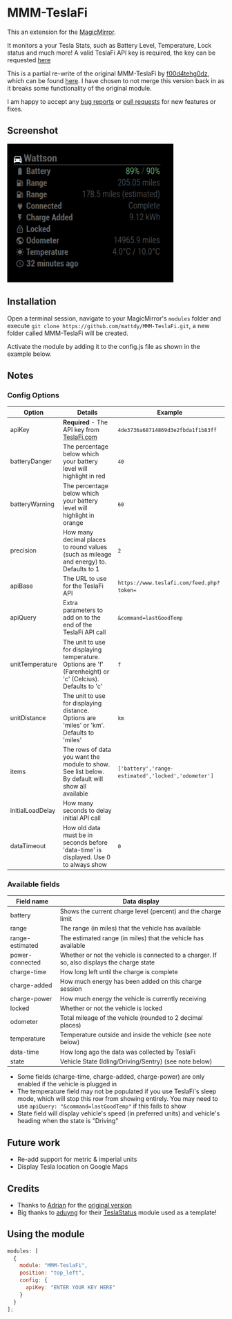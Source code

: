 # MMM-TeslaFi

This an extension for the [MagicMirror](https://github.com/MichMich/MagicMirror).

It monitors a your Tesla Stats, such as Battery Level, Temperature, Lock status and much more! A valid TeslaFi API key is required, the key can be requested [here](https://teslafi.com/api.php)

This is a partial re-write of the original MMM-TeslaFi by [f00d4tehg0dz](https://github.com/f00d4tehg0dz), which can be found [here](https://github.com/f00d4tehg0dz/MMM-TeslaFi). I have chosen to not merge this version back in as it breaks some functionality of the original module.

I am happy to accept any [bug reports](https://github.com/mattdy/MMM-TeslaFi/issues) or [pull requests](https://github.com/mattdy/MMM-TeslaFi/pulls) for new features or fixes.

## Screenshot

![screenshot.png](doc/screenshot.png)

## Installation

Open a terminal session, navigate to your MagicMirror's `modules` folder and execute `git clone https://github.com/mattdy/MMM-TeslaFi.git`, a new folder called MMM-TeslaFi will be created.

Activate the module by adding it to the config.js file as shown in the example below.

## Notes

### Config Options

| Option           | Details                                                                                                     | Example                                             |
| ---------------- | ----------------------------------------------------------------------------------------------------------- | --------------------------------------------------- |
| apiKey           | **Required** - The API key from [TeslaFi.com](https://teslafi.com/api.php)                                  | `4de3736a68714869d3e2fbda1f1b83ff`                  |
| batteryDanger    | The percentage below which your battery level will highlight in red                                         | `40`                                                |
| batteryWarning   | The percentage below which your battery level will highlight in orange                                      | `60`                                                |
| precision        | How many decimal places to round values (such as mileage and energy) to. Defaults to 1                      | `2`                                                 |
| apiBase          | The URL to use for the TeslaFi API                                                                          | `https://www.teslafi.com/feed.php?token=`           |
| apiQuery         | Extra parameters to add on to the end of the TeslaFi API call                                               | `&command=lastGoodTemp`                             |
| unitTemperature  | The unit to use for displaying temperature. Options are 'f' (Farenheight) or 'c' (Celcius). Defaults to 'c' | `f`                                                 |
| unitDistance     | The unit to use for displaying distance. Options are 'miles' or 'km'. Defaults to 'miles'                   | `km`                                                |
| items            | The rows of data you want the module to show. See list below. By default will show all available            | `['battery','range-estimated','locked','odometer']` |
| initialLoadDelay | How many seconds to delay initial API call                                                                  |
| dataTimeout      | How old data must be in seconds before 'data-time' is displayed. Use 0 to always show                       | `0`                                                 |

### Available fields

| Field name      | Data display                                                                                |
| --------------- | ------------------------------------------------------------------------------------------- |
| battery         | Shows the current charge level (percent) and the charge limit                               |
| range           | The range (in miles) that the vehicle has available                                         |
| range-estimated | The estimated range (in miles) that the vehicle has available                               |
| power-connected | Whether or not the vehicle is connected to a charger. If so, also displays the charge state |
| charge-time     | How long left until the charge is complete                                                  |
| charge-added    | How much energy has been added on this charge session                                       |
| charge-power    | How much energy the vehicle is currently receiving                                          |
| locked          | Whether or not the vehicle is locked                                                        |
| odometer        | Total mileage of the vehicle (rounded to 2 decimal places)                                  |
| temperature     | Temperature outside and inside the vehicle (see note below)                                 |
| data-time       | How long ago the data was collected by TeslaFi                                              |
| state           | Vehicle State (Idling/Driving/Sentry) (see note below)                                      |

- Some fields (charge-time, charge-added, charge-power) are only enabled if the vehicle is plugged in
- The temperature field may not be populated if you use TeslaFi's sleep mode, which will stop this row from showing entirely. You may need to use `apiQuery: "&command=lastGoodTemp"` if this fails to show
- State field will display vehicle's speed (in preferred units) and vehicle's heading when the state is "Driving"

## Future work

- Re-add support for metric & imperial units
- Display Tesla location on Google Maps

## Credits

- Thanks to [Adrian](https://github.com/f00d4tehg0dz) for the [original version](https://github.com/f00d4tehg0dz/MMM-TeslaFi)
- Big thanks to [aduyng](https://github.com/aduyng) for their [TeslaStatus](https://github.com/aduyng/MMM-TeslaStatus) module used as a template!

## Using the module

```javascript
modules: [
  {
    module: "MMM-TeslaFi",
    position: "top_left",
    config: {
      apiKey: "ENTER YOUR KEY HERE"
    }
  }
];
```
